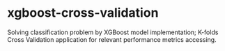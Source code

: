 # xgboost-cross-validation
Solving classification problem by XGBoost model implementation; K-folds Cross Validation application for relevant performance metrics accessing. 
